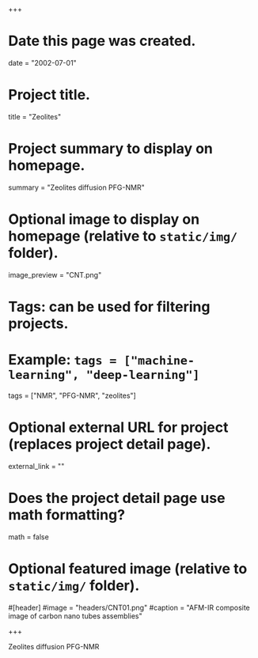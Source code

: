 +++
# Date this page was created.
date = "2002-07-01"

# Project title.
title = "Zeolites"

# Project summary to display on homepage.
summary = "Zeolites diffusion PFG-NMR"

# Optional image to display on homepage (relative to `static/img/` folder).
image_preview = "CNT.png"

# Tags: can be used for filtering projects.
# Example: `tags = ["machine-learning", "deep-learning"]`
tags = ["NMR", "PFG-NMR", "zeolites"]

# Optional external URL for project (replaces project detail page).
external_link = ""

# Does the project detail page use math formatting?
math = false

# Optional featured image (relative to `static/img/` folder).
#[header]
#image = "headers/CNT01.png"
#caption = "AFM-IR composite image of carbon nano tubes assemblies"

+++

Zeolites diffusion PFG-NMR
